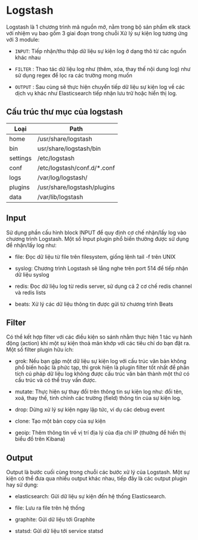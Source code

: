 # Logstash 

Logstash là 1 chương trình mã nguồn mở, nằm trong bộ sản phẩm elk stack với nhiệm vụ bao gồm 3 giai đoạn trong chuỗi Xử lý sự kiện log tương ứng với 3 module: 

- `INPUT`: Tiếp nhận/thu thập dữ liệu sự kiện log ở dạng thô từ các nguồn khác nhau

- `FILTER` : Thao tác dữ liệu log như (thêm, xóa, thay thế nội dung log) như sử dụng regex để lọc ra các trường mong muốn 

- `OUTPUT` : Sau cùng sẽ thực hiện chuyển tiếp dữ liệu sự kiện log về các dịch vụ khác như Elasticsearch tiếp nhận lưu trữ hoặc hiển thị log. 

## Cấu trúc thư mục của logstash 

| Loại | Path |
|------|------|
| home | /usr/share/logstash |
| bin | usr/share/logstash/bin |
| settings | /etc/logstash |
| conf | /etc/logstash/conf.d/*.conf |
| logs | /var/log/logstash/ | 
| plugins | /usr/share/logstash/plugins |
| data | /var/lib/logstash |


## Input 

Sử dụng phần cấu hình block INPUT để quy định cơ chế nhận/lấy log vào chương trình Logstash. Một số Input plugin phổ biến thường được sử dụng để nhận/lấy log như:

- file: Đọc dữ liệu từ file trên filesystem, giống lệnh tail -f trên UNIX

- syslog: Chương trình Logstash sẽ lắng nghe trên port 514 để tiếp nhận dữ liệu syslog

- redis: Đọc dữ liệu log từ redis server, sử dụng cả 2 cơ chế redis channel và redis lists

- beats: Xử lý các dữ liệu thông tin được gửi từ chương trình Beats

## Filter 

Có thể kết hợp filter với các điều kiện so sánh nhằm thực hiện 1 tác vụ hành động (action) khi một sự kiện thoả mãn khớp với các tiêu chí do bạn đặt ra. Một số filter plugin hữu ích:

- grok: Nếu bạn gặp một dữ liệu sự kiện log với cấu trúc văn bản không phổ biến hoặc là phức tạp, thì grok hiện là plugin filter tốt nhất để phân tích cú pháp dữ liệu log không được cấu trúc văn bản thành một thứ có cấu trúc và có thể truy vấn được.

- mutate: Thực hiện sự thay đổi trên thông tin sự kiện log như: đổi tên, xoá, thay thế, tinh chỉnh các trường (field) thông tin của sự kiện log.

- drop: Dừng xử lý sự kiện ngay lập tức, ví dụ các debug event

- clone: Tạo một bản copy của sự kiện

- geoip: Thêm thông tin về vị trí địa lý của địa chỉ IP (thường để hiển thị biểu đồ trên Kibana)

## Output 

Output là bước cuối cùng trong chuỗi các bước xử lý của Logstash. Một sự kiện có thể đưa qua nhiều output khác nhau, tiếp đây là các output plugin hay sử dụng:

- elasticsearch: Gửi dữ liệu sự kiện đến hệ thống Elasticsearch.

- file: Lưu ra file trên hệ thống

- graphite: Gửi dữ liệu tới Graphite

- statsd: Gửi dữ liệu tới service statsd